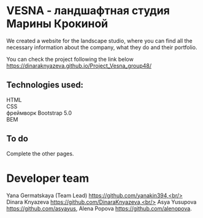 # VESNA - ландшафтная студия Марины Крокиной

We created a website for the landscape studio, where you can find all the necessary information about the company, what they do and their portfolio. <br/>

You can check the project following the link below <br/>
https://dinaraknyazeva.github.io/Project_Vesna_group48/ <br/>

## Technologies used: <br/>
HTML <br/>
CSS <br/>
фреймворк Bootstrap 5.0 <br/>
BEM <br/>

## To do <br/>
 Complete the other pages. <br/>


# Developer team <br/>
Yana Germatskaya (Team Lead) https://github.com/yanakin394,<br/>
Dinara Knyazeva https://github.com/DinaraKnyazeva,<br/>
Asya Yusupova https://github.com/asyayus,
Alena Popova https://github.com/alenopova. <br/>

